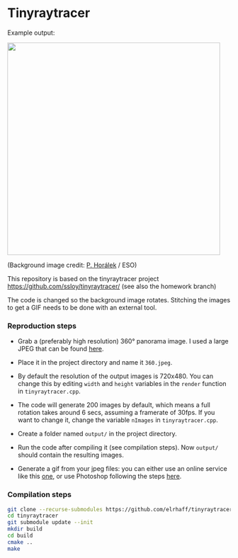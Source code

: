 # Tinyraytracer

Example output:

<a href="https://gfycat.com/fr/leafyastonishingjoey"> <img src="https://thumbs.gfycat.com/LeafyAstonishingJoey-size_restricted.gif" width="480" /> </a>


(Background image credit: [P. Horálek](https://www.facebook.com/PetrHoralekPhotography) / ESO)

This repository is based on the tinyraytracer project https://github.com/ssloy/tinyraytracer/ 
(see also the homework branch)

The code is changed so the background image rotates. Stitching the images to get a GIF needs to be done 
with an external tool.
 
### Reproduction steps

* Grab a (preferably high resolution) 360° panorama image. I used a large JPEG that can be found [here](https://www.eso.org/public/images/potw2019a/).

* Place it in the project directory and name it `360.jpeg`. 
* By default the resolution of the output images is 720x480. You can change this by editing `width` and `height` variables in the `render` function 
in `tinyraytracer.cpp`.
* The code will generate 200 images by default, which means a full rotation takes around 6 secs, assuming a framerate of 30fps.
If you want to change it, change the variable `nImages` in `tinyraytracer.cpp`.
* Create a folder named `output/` in the project directory.
* Run the code after compiling it (see compilation steps). Now `output/` should contain the resulting images. 
* Generate a gif from your jpeg files: you can either use an online service like this [one](https://gifmaker.me/),
or use Photoshop following the steps [here](https://www.youtube.com/watch?v=ZLtbtmz2vKo).

### Compilation steps
```sh
git clone --recurse-submodules https://github.com/elrhaff/tinyraytracer
cd tinyraytracer
git submodule update --init
mkdir build
cd build
cmake ..  
make
```
